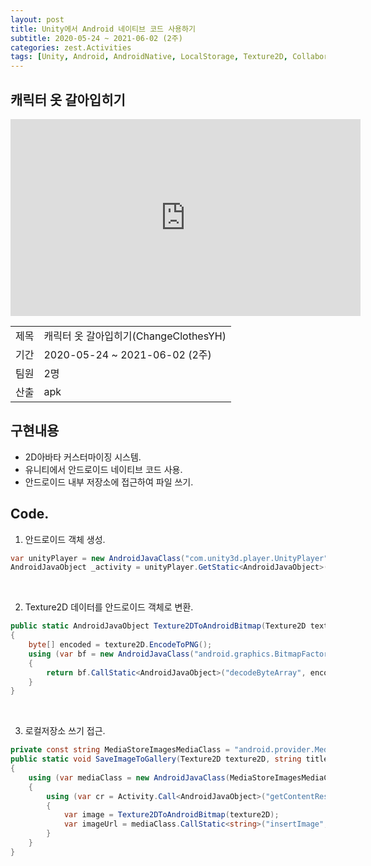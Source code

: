 ```yaml
---
layout: post
title: Unity에서 Android 네이티브 코드 사용하기
subtitle: 2020-05-24 ~ 2021-06-02 (2주)
categories: zest.Activities  
tags: [Unity, Android, AndroidNative, LocalStorage, Texture2D, Collaboration]  
---
```


## 캐릭터 옷 갈아입히기  
<iframe width="560" height="315" src="https://www.youtube.com/embed/bqZkXvOmhbk" title="YouTube video player" frameborder="0" allow="accelerometer; autoplay; clipboard-write; encrypted-media; gyroscope; picture-in-picture" allowfullscreen></iframe>
<br>

<table>
  <tr>
    <td>제목</td>
    <td>캐릭터 옷 갈아입히기(ChangeClothesYH)</td>
  </tr>
  <tr>
    <td>기간</td>
    <td>2020-05-24 ~ 2021-06-02 (2주)</td>
  </tr>
  <tr>
    <td>팀원</td>
    <td>2명</td>
  </tr>
  <tr>
    <td>산출</td>
    <td>apk</td>
  </tr>
</table>

## 구현내용  
- 2D아바타 커스터마이징 시스템.  
- 유니티에서 안드로이드 네이티브 코드 사용.  
- 안드로이드 내부 저장소에 접근하여 파일 쓰기.  

## Code.
1. 안드로이드 객체 생성.  
``` csharp
var unityPlayer = new AndroidJavaClass("com.unity3d.player.UnityPlayer");
AndroidJavaObject _activity = unityPlayer.GetStatic<AndroidJavaObject>("currentActivity");
```  
<br>

2. Texture2D 데이터를 안드로이드 객체로 변환.  
``` csharp
public static AndroidJavaObject Texture2DToAndroidBitmap(Texture2D texture2D)
{
    byte[] encoded = texture2D.EncodeToPNG();
    using (var bf = new AndroidJavaClass("android.graphics.BitmapFactory"))
    {
        return bf.CallStatic<AndroidJavaObject>("decodeByteArray", encoded, 0, encoded.Length);
    }
}
```  
<br>

3. 로컬저장소 쓰기 접근.  
``` csharp
private const string MediaStoreImagesMediaClass = "android.provider.MediaStore$Images$Media";
public static void SaveImageToGallery(Texture2D texture2D, string title, string description)
{
    using (var mediaClass = new AndroidJavaClass(MediaStoreImagesMediaClass))
    {
        using (var cr = Activity.Call<AndroidJavaObject>("getContentResolver"))
        {
            var image = Texture2DToAndroidBitmap(texture2D);
            var imageUrl = mediaClass.CallStatic<string>("insertImage", cr, image, title, description);
        }
    }
}
```  
<br>
